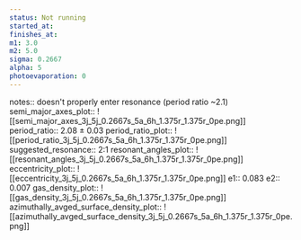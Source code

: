 ```yaml
---
status: Not running
started_at:
finishes_at:
m1: 3.0
m2: 5.0
sigma: 0.2667
alpha: 5
photoevaporation: 0
---
```


notes:: doesn't properly enter resonance (period ratio ~2.1)
semi_major_axes_plot:: ![[semi_major_axes_3j_5j_0.2667s_5a_6h_1.375r_1.375r_0pe.png]]
period_ratio:: 2.08 ± 0.03
period_ratio_plot:: ![[period_ratio_3j_5j_0.2667s_5a_6h_1.375r_1.375r_0pe.png]]
suggested_resonance:: 2:1
resonant_angles_plot:: ![[resonant_angles_3j_5j_0.2667s_5a_6h_1.375r_1.375r_0pe.png]]
eccentricity_plot:: ![[eccentricity_3j_5j_0.2667s_5a_6h_1.375r_1.375r_0pe.png]]
e1:: 0.083
e2:: 0.007
gas_density_plot:: ![[gas_density_3j_5j_0.2667s_5a_6h_1.375r_1.375r_0pe.png]]
azimuthally_avged_surface_density_plot:: ![[azimuthally_avged_surface_density_3j_5j_0.2667s_5a_6h_1.375r_1.375r_0pe.png]]
